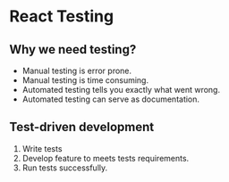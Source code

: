 # React Testing

## Why we need testing?

- Manual testing is error prone.
- Manual testing is time consuming.
- Automated testing tells you exactly what went wrong.
- Automated testing can serve as documentation.

## Test-driven development

1. Write tests
2. Develop feature to meets tests requirements.
3. Run tests successfully.
